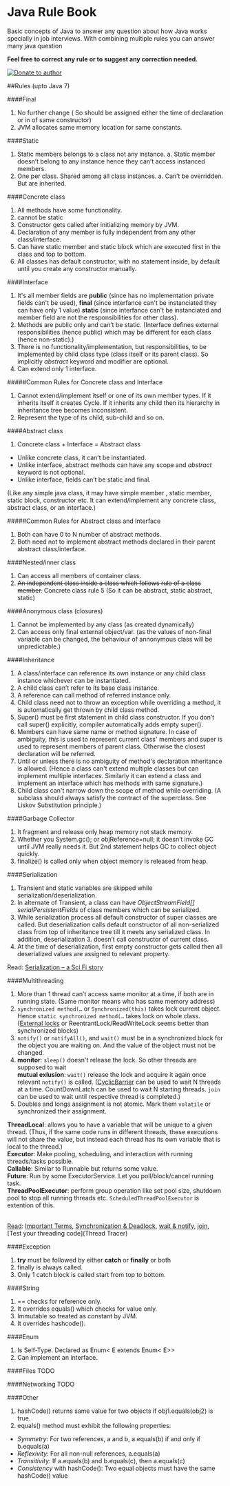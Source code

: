 # Java Rule Book
Basic concepts of Java to answer any question about how Java works specially in job interviews. With combining multiple rules you can answer many java question

**Feel free to correct any rule or to suggest any correction needed.**

[![Donate to author](https://www.paypalobjects.com/webstatic/en_US/btn/btn_donate_92x26.png)](https://www.paypal.com/cgi-bin/webscr?cmd=_s-xclick&hosted_button_id=KQJAX48SPUKNC)

##Rules (upto Java 7)

####Final
1. No further change ( So should be assigned either the time of declaration or in of same constructor)
2. JVM allocates same memory location for same constants.

####Static
1. Static members belongs to a class not any instance.
 a. Static member doesn’t belong to any instance hence they can’t access instanced members.
2. One per class. Shared among all class instances. 
 a. Can’t be overridden. But are inherited.

####Concrete class
1. All methods have some functionality.
2. cannot be static
3. Constructor gets called after initializing memory by JVM.
4. Declaration of any member is fully independent from any other class/interface.
5. Can have static member and static block which are executed first in the class and top to bottom.
6. All classes has default constructor, with no statement inside, by default until you create any constructor manually.

####Interface
1. It's all member fields are **public** (since has no implementation private fields can't be used), **final** (since interfance can't be instanciated they can have only 1 value) **static** (since interfance can't be instanciated and member field are not the responsibilities for other class).
2. Methods are public only and can’t be static. (Interface defines external responsibilities (hence public) which may be different for each class (hence non-static).)
3. There is no functionality/implementation, but responsibilities, to be implemented by child class type (class itself or its parent class). So implicitly *abstract* keyword and modifier are optional.
4. Can extend only 1 interface.

#####Common Rules for Concrete class and Interface
1. Cannot extend/implement itself or one of its own member types. If it inherits itself it creates Cycle. If it inherits any child then its hierarchy in inheritance tree becomes inconsistent.
2. Represent the type of its child, sub-child and so on.

####Abstract class
1. Concrete class + Interface = Abstract class
 * Unlike concrete class, it can’t be instantiated.
 * Unlike interface, abstract methods can have any scope and *abstract* keyword is not optional.
 * Unlike interface, fields can’t be static and final.

(Like any simple java class, it may have simple member , static member, static block, constructor etc. It can extend/implement any concrete class, abstract class, or an interface.)

#####Common Rules for Abstract class and Interface
1. Both can have 0 to N number of abstract methods.
2. Both need not to implement abstract methods declared in their parent abstract class/interface.

####Nested/inner class
1. Can access all members of container class.
2. ~~An independent class inside a class which follows rule of a class member.~~ Concrete class rule 5 (So it can be abstract, static abstract, static)

####Anonymous class (closures)
1. Cannot be implemented by any class (as created dynamically)
2. Can access only final external object/var. (as the values of non-final variable can be changed, the behaviour of annonymous class will be unpredictable.)

####Inheritance
1. A class/interface can reference its own instance or any child class instance whichever can be instantiated.
2. A child class can’t refer to its base class instance.
3. A reference can call method of referred instance only.
4. Child class need not to throw an exception while overriding a method, it is automatically get thrown by child class method.
5. Super() must be first statement in child class constructor. If you don’t call super() explicitly, compiler automatically adds empty super().
6. Members can have same name or method signature. In case of ambiguity, *this* is used to represent current class' members and super is used to represent members of parent class. Otherwise the closest declaration will be referred.
7. Until or unless there is no ambiguity of method's declaration inheritance is allowed. (Hence a class can't extend multiple classes but can implement multiple interfaces. Similarly it can extend a class and implement an interface which has methods with same signature.)
8. Child class can't narrow down the scope of method while overriding. (A subclass should always satisfy the contract of the superclass. See Liskov Substitution principle.)

####Garbage Collector
1. It fragment and release only heap memory not stack memory.
2. Whether you System.gc(); or objReference=null; it doesn’t invoke GC until JVM really needs it. But 2nd statement helps GC to collect object quickly.
3. finalize() is called only when object memory is released from heap.

####Serialization
1. Transient and static variables are skipped while serialization/deserialization.
2. In alternate of Transient, a class can have *ObjectStreamField[] serialPersistentFields* of class members which can be serialized.
3. While serialization process all default constructor of super classes are called. But deserialization calls default constructor of all non-serialized class from top of inheritance tree till it meets any serialized class. In addition, deserialization 3. doesn’t call constructor of current class.
4. At the time of deserialization, first empty constructor gets called then all deserialized values are assigned to relevant property.

Read: [Serialization – a Sci Fi story](https://articlestack.wordpress.com/2016/04/03/serialization-a-sci-fi-story/)

####Multithreading
1. More than 1 thread can’t access same monitor at a time, if both are in running state. (Same monitor means who has same memory address)
2. `synchronized method(…` or `Synchronized(this)` takes lock current object. Hence `static synchronized method(…` takes lock on whole class. ([External locks](https://articlestack.wordpress.com/2016/01/23/java-multithreading-external-locks/) or ReentrantLock/ReadWriteLock seems better than synchronized blocks)
3. `notify()` or `notifyAll()`, and `wait()` must be in a synchronized block for the object you are waiting on. And the value of the object must not be changed.
4. **monitor**: `sleep()` doesn't release the lock. So other threads are supposed to wait<br />**mutual exlusion**: `wait()` release the lock and acquire it again once relevant `notify()` is called. ([CyclicBarrier](https://articlestack.wordpress.com/2016/01/23/cyclicbarrier/) can be used to wait N threads at a time. CountDownLatch can be used to wait N starting threads. `join` can be used to wait until respective thread is completed.)
5. Doubles and longs assignment is not atomic. Mark them `volatile` or synchronized their assignment.

**ThreadLocal**: allows you to have a variable that will be unique to a given thread. (Thus, if the same code runs in different threads, these executions will not share the value, but instead each thread has its own variable that is local to the thread.)
<br/>**Executor**: Make pooling, scheduling, and interaction with running threads/tasks possible.
<br/>**Callable**: Similar to Runnable but returns some value.
<br/>**Future**: Run by some ExecutorService. Let you poll/block/cancel running task.
<br/>**ThreadPoolExecutor**: perform group operation like set pool size, shutdown pool to stop all running threads etc. `ScheduledThreadPoolExecutor` is extention of this.

<br/>[Read](https://articlestack.wordpress.com/category/tutorial/java/multithreading/): [Important Terms](https://articlestack.wordpress.com/2016/01/19/java-multithreading/), [Synchronization & Deadlock](https://articlestack.wordpress.com/2016/01/20/synchronization/), [wait & notify](https://articlestack.wordpress.com/2016/01/20/java-multithreading-notify-wait/), [join](https://articlestack.wordpress.com/2016/01/23/java-multithreading-join/), [Test your threading code](Thread Tracer)

####Exception
1. **try** must be followed by either **catch** or **finally** or both
2. finally is always called.
3. Only 1 catch block is called start from top to bottom.

####String
1. == checks for reference only.
2. It overrides equals() which checks for value only.
3. Immutable so treated as constant by JVM.
4. It overrides hashcode().

####Enum 
1. Is Self-Type. Declared as  Enum< E extends Enum< E>>
2. Can implement an interface.

####Files 
TODO

####Networking
TODO

####Other
1. hashCode() returns same value for two objects if obj1.equals(obj2) is true.
2. equals() method must exhibit the following properties:
  * *Symmetry*: For two references, a and b, a.equals(b) if and only if b.equals(a)
  * *Reflexivity*: For all non-null references, a.equals(a)
  * *Transitivity*: If a.equals(b) and b.equals(c), then a.equals(c)
  * *Consistency* with hashCode(): Two equal objects must have the same hashCode() value

